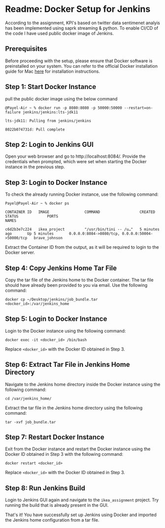 # Readme: Docker Setup for Jenkins
According to the assignment, KPI's based on twitter data sentimenet analyis has been implemented using saprk streaming & python. To enable CI/CD of the code I have used public docker image of Jenkins. 

## Prerequisites
Before proceeding with the setup, please ensure that Docker software is preinstalled on your system. You can refer to the official Docker installation guide for Mac [here](https://docs.docker.com/desktop/install/mac-install/) for installation instructions.

## Step 1: Start Docker Instance
pull the public docker image using the below command

```
@Payel-Air ~ % docker run -p 8080:8080 -p 50000:50000 --restart=on-failure jenkins/jenkins:lts-jdk11

lts-jdk11: Pulling from jenkins/jenkins

8022b074731d: Pull complete 

```

## Step 2: Login to Jenkins GUI
Open your web browser and go to http://localhost:8084/. Provide the credentials when prompted, which were set when starting the Docker instance in the previous step.

## Step 3: Login to Docker Instance
To check the already running Docker instance, use the following command:

```
Payel@Payel-Air ~ % docker ps  

CONTAINER ID   IMAGE                COMMAND                  CREATED             STATUS             PORTS                                              NAMES

c6d2b3e7c224   ikea_project         "/usr/bin/tini -- /u…"   5 minutes ago       Up 5 minutes       0.0.0.0:8084->8080/tcp, 0.0.0.0:50004->50000/tcp   brave_johnson

```

Extract the Container ID from the output, as it will be required to login to the Docker server.

## Step 4: Copy Jenkins Home Tar File
Copy the tar file of the Jenkins home to the Docker container. The tar file should have already been provided to you via email. Use the following command:

```
docker cp ~/Desktop/jenkins/job_bundle.tar <docker_id>:/var/jenkins_home
```

## Step 5: Login to Docker Instance
Login to the Docker instance using the following command:

```
docker exec -it <docker_id> /bin/bash
```

Replace `<docker_id>` with the Docker ID obtained in Step 3.

## Step 6: Extract Tar File in Jenkins Home Directory
Navigate to the Jenkins home directory inside the Docker instance using the following command:

```
cd /var/jenkins_home/
```

Extract the tar file in the Jenkins home directory using the following command:

```
tar -xvf job_bundle.tar
```

## Step 7: Restart Docker Instance
Exit from the Docker instance and restart the Docker instance using the Docker ID obtained in Step 3 with the following command:

```
docker restart <docker_id>
```

Replace `<docker_id>` with the Docker ID obtained in Step 3.

## Step 8: Run Jenkins Build
Login to Jenkins GUI again and navigate to the `ikea_assignment` project. Try running the build that is already present in the GUI.

That's it! You have successfully set up Jenkins using Docker and imported the Jenkins home configuration from a tar file.
